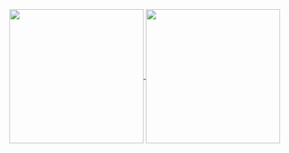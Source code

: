 <a href="https://github.com/anuraghazra/github-readme-stats">
  <img height=240 align="center" src="https://github-readme-stats.vercel.app/api?username=lynliam&show_icons=true&theme=radical&bg_color=00000000" />
</a>
<a href="https://github.com/anuraghazra/convoychat">
  <img height=240 align="center" src="https://github-readme-stats.vercel.app/api/top-langs/?username=lynliam&layout=donut&langs_count=4&card_width=320&bg_color=00000000" />
</a>
